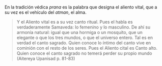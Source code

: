 En la tradición védica *prana* es la palabra que designa el aliento vital, que a su vez es el vehículo del *atman*, el alma.

> Y el Aliento vital es a su vez canto ritual. Pues el habla es verdaderamente Samaveda: lo femenino y lo masculino. De ahí su armonía natural: igual que una hormiga o un mosquito, que un elegante o que los tres mundos, o que el universo entero. Tal es en verdad el canto sagrado. Quien conoce lo íntimo del canto vive en cominión con el resto de los seres. Pues el Aliento cital es Canto alto. Quien conoce el canto sagrado no temerá perder su propio mundo (Aitereya Upanisad p. 81-83)
